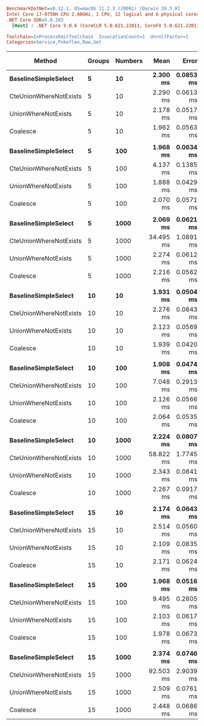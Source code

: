 ``` ini

BenchmarkDotNet=v0.12.1, OS=macOS 11.2.3 (20D91) [Darwin 20.3.0]
Intel Core i7-9750H CPU 2.60GHz, 1 CPU, 12 logical and 6 physical cores
.NET Core SDK=5.0.203
  [Host] : .NET Core 5.0.6 (CoreCLR 5.0.621.22011, CoreFX 5.0.621.22011), X64 RyuJIT

Toolchain=InProcessEmitToolchain  InvocationCount=1  UnrollFactor=1  
Categories=Service,Pokeflex,Raw,Get  

```
|                 Method | Groups | Numbers |      Mean |     Error |    StdDev | Ratio | RatioSD | Gen 0 | Gen 1 | Gen 2 | Allocated |
|----------------------- |------- |-------- |----------:|----------:|----------:|------:|--------:|------:|------:|------:|----------:|
|   **BaselineSimpleSelect** |      **5** |      **10** |  **2.300 ms** | **0.0853 ms** | **0.2503 ms** |  **1.00** |    **0.00** |     **-** |     **-** |     **-** |  **25.01 KB** |
| CteUnionWhereNotExists |      5 |      10 |  2.290 ms | 0.0613 ms | 0.1770 ms |  1.01 |    0.14 |     - |     - |     - |  21.32 KB |
|    UnionWhereNotExists |      5 |      10 |  2.178 ms | 0.0517 ms | 0.1516 ms |  0.96 |    0.12 |     - |     - |     - |  32.74 KB |
|               Coalesce |      5 |      10 |  1.962 ms | 0.0563 ms | 0.1641 ms |  0.86 |    0.12 |     - |     - |     - |   30.3 KB |
|                        |        |         |           |           |           |       |         |       |       |       |           |
|   **BaselineSimpleSelect** |      **5** |     **100** |  **1.968 ms** | **0.0634 ms** | **0.1808 ms** |  **1.00** |    **0.00** |     **-** |     **-** |     **-** |  **25.14 KB** |
| CteUnionWhereNotExists |      5 |     100 |  4.137 ms | 0.1385 ms | 0.3952 ms |  2.12 |    0.30 |     - |     - |     - |  27.48 KB |
|    UnionWhereNotExists |      5 |     100 |  1.888 ms | 0.0429 ms | 0.1245 ms |  0.97 |    0.11 |     - |     - |     - |  30.72 KB |
|               Coalesce |      5 |     100 |  2.070 ms | 0.0571 ms | 0.1674 ms |  1.06 |    0.14 |     - |     - |     - |   30.3 KB |
|                        |        |         |           |           |           |       |         |       |       |       |           |
|   **BaselineSimpleSelect** |      **5** |    **1000** |  **2.069 ms** | **0.0621 ms** | **0.1811 ms** |  **1.00** |    **0.00** |     **-** |     **-** |     **-** |   **24.4 KB** |
| CteUnionWhereNotExists |      5 |    1000 | 34.495 ms | 1.0891 ms | 3.1769 ms | 16.79 |    2.10 |     - |     - |     - |  88.13 KB |
|    UnionWhereNotExists |      5 |    1000 |  2.274 ms | 0.0612 ms | 0.1765 ms |  1.11 |    0.13 |     - |     - |     - |  30.72 KB |
|               Coalesce |      5 |    1000 |  2.216 ms | 0.0562 ms | 0.1640 ms |  1.08 |    0.11 |     - |     - |     - |   30.3 KB |
|                        |        |         |           |           |           |       |         |       |       |       |           |
|   **BaselineSimpleSelect** |     **10** |      **10** |  **1.931 ms** | **0.0504 ms** | **0.1456 ms** |  **1.00** |    **0.00** |     **-** |     **-** |     **-** |   **24.4 KB** |
| CteUnionWhereNotExists |     10 |      10 |  2.276 ms | 0.0843 ms | 0.2445 ms |  1.19 |    0.15 |     - |     - |     - |  21.32 KB |
|    UnionWhereNotExists |     10 |      10 |  2.123 ms | 0.0569 ms | 0.1660 ms |  1.11 |    0.11 |     - |     - |     - |  30.72 KB |
|               Coalesce |     10 |      10 |  1.939 ms | 0.0420 ms | 0.1205 ms |  1.01 |    0.09 |     - |     - |     - |  30.51 KB |
|                        |        |         |           |           |           |       |         |       |       |       |           |
|   **BaselineSimpleSelect** |     **10** |     **100** |  **1.908 ms** | **0.0474 ms** | **0.1382 ms** |  **1.00** |    **0.00** |     **-** |     **-** |     **-** |   **24.4 KB** |
| CteUnionWhereNotExists |     10 |     100 |  7.048 ms | 0.2913 ms | 0.8588 ms |  3.72 |    0.56 |     - |     - |     - |  32.09 KB |
|    UnionWhereNotExists |     10 |     100 |  2.126 ms | 0.0566 ms | 0.1669 ms |  1.12 |    0.13 |     - |     - |     - |  31.56 KB |
|               Coalesce |     10 |     100 |  2.064 ms | 0.0535 ms | 0.1544 ms |  1.08 |    0.10 |     - |     - |     - |   30.3 KB |
|                        |        |         |           |           |           |       |         |       |       |       |           |
|   **BaselineSimpleSelect** |     **10** |    **1000** |  **2.224 ms** | **0.0807 ms** | **0.2379 ms** |  **1.00** |    **0.00** |     **-** |     **-** |     **-** |   **24.4 KB** |
| CteUnionWhereNotExists |     10 |    1000 | 58.822 ms | 1.7745 ms | 5.2044 ms | 26.77 |    3.87 |     - |     - |     - | 155.88 KB |
|    UnionWhereNotExists |     10 |    1000 |  2.343 ms | 0.0841 ms | 0.2468 ms |  1.06 |    0.15 |     - |     - |     - |  31.56 KB |
|               Coalesce |     10 |    1000 |  2.267 ms | 0.0917 ms | 0.2690 ms |  1.03 |    0.18 |     - |     - |     - |   30.3 KB |
|                        |        |         |           |           |           |       |         |       |       |       |           |
|   **BaselineSimpleSelect** |     **15** |      **10** |  **2.174 ms** | **0.0643 ms** | **0.1895 ms** |  **1.00** |    **0.00** |     **-** |     **-** |     **-** |   **24.4 KB** |
| CteUnionWhereNotExists |     15 |      10 |  2.514 ms | 0.0560 ms | 0.1569 ms |  1.16 |    0.13 |     - |     - |     - |  22.86 KB |
|    UnionWhereNotExists |     15 |      10 |  2.109 ms | 0.0835 ms | 0.2436 ms |  0.98 |    0.14 |     - |     - |     - |  30.72 KB |
|               Coalesce |     15 |      10 |  2.171 ms | 0.0624 ms | 0.1819 ms |  1.01 |    0.12 |     - |     - |     - |  31.15 KB |
|                        |        |         |           |           |           |       |         |       |       |       |           |
|   **BaselineSimpleSelect** |     **15** |     **100** |  **1.968 ms** | **0.0516 ms** | **0.1522 ms** |  **1.00** |    **0.00** |     **-** |     **-** |     **-** |  **25.24 KB** |
| CteUnionWhereNotExists |     15 |     100 |  9.495 ms | 0.2805 ms | 0.8092 ms |  4.87 |    0.57 |     - |     - |     - |  42.02 KB |
|    UnionWhereNotExists |     15 |     100 |  2.103 ms | 0.0617 ms | 0.1781 ms |  1.08 |    0.12 |     - |     - |     - |  30.72 KB |
|               Coalesce |     15 |     100 |  1.978 ms | 0.0673 ms | 0.1963 ms |  1.01 |    0.11 |     - |     - |     - |  31.15 KB |
|                        |        |         |           |           |           |       |         |       |       |       |           |
|   **BaselineSimpleSelect** |     **15** |    **1000** |  **2.374 ms** | **0.0746 ms** | **0.2176 ms** |  **1.00** |    **0.00** |     **-** |     **-** |     **-** |  **25.24 KB** |
| CteUnionWhereNotExists |     15 |    1000 | 92.503 ms | 2.9039 ms | 8.4709 ms | 39.32 |    5.21 |     - |     - |     - | 218.95 KB |
|    UnionWhereNotExists |     15 |    1000 |  2.509 ms | 0.0761 ms | 0.2220 ms |  1.07 |    0.14 |     - |     - |     - |  30.72 KB |
|               Coalesce |     15 |    1000 |  2.448 ms | 0.0686 ms | 0.2021 ms |  1.04 |    0.11 |     - |     - |     - |  31.15 KB |
